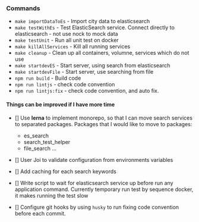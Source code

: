 ### Commands

- `make importDataToEs` - Import city data to elasticsearch
- `make testWithEs` - Test ElasticSearch service. Connect directly to elasticsearch - not use nock to mock data 
- `make testUnit` - Run all unit test on docker
- `make killAllServices` - Kill all running services
- `make cleanup` - Clean up all containers, volumne, services which do not use
- `make startdevES` - Start server, using search from elasticsearch
- `make startdevFile` - Start server, use searching from file
- `npm run build` - Build code
- `npm run lintjs` - check code convention 
- `npm run lintjs:fix` - check code convention, and auto fix.

#### Things can be improved if I have more time

- [] Use **lerna** to implement monorepo, so that I can move search services to separated packages. 
Packages that I would like to move to packages:

    - es_search
    - search_test_helper
    - file_search
    ... 

- [] User Joi to validate configuration from environments variables
- [] Add caching for each search keywords   
- [] Write script to wait for elasticsearch service up before run any application command. 
Currently temporary run test by sequence docker, it makes running the test slow       
- [] Configure git hooks by using `husky` to run fixing code convention before each commit.
 
